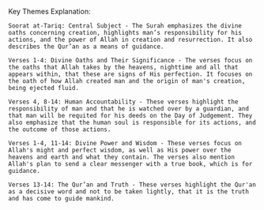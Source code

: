 Key Themes Explanation:

    Soorat at-Tariq: Central Subject - The Surah emphasizes the divine oaths concerning creation, highlights man’s responsibility for his actions, and the power of Allah in creation and resurrection. It also describes the Qur’an as a means of guidance.

    Verses 1-4: Divine Oaths and Their Significance - The verses focus on the oaths that Allah takes by the heavens, nighttime and all that appears within, that these are signs of His perfection. It focuses on the oath of how Allah created man and the origin of man's creation, being ejected fluid.

    Verses 4, 8-14: Human Accountability - These verses highlight the responsibility of man and that he is watched over by a guardian, and that man will be requited for his deeds on the Day of Judgement. They also emphasize that the human soul is responsible for its actions, and the outcome of those actions.

    Verses 1-4, 11-14: Divine Power and Wisdom - These verses focus on Allah's might and perfect wisdom, as well as His power over the heavens and earth and what they contain. The verses also mention Allah's plan to send a clear messenger with a true book, which is for guidance.

    Verses 13-14: The Qur’an and Truth - These verses highlight the Qur'an as a decisive word and not to be taken lightly, that it is the truth and has come to guide mankind.